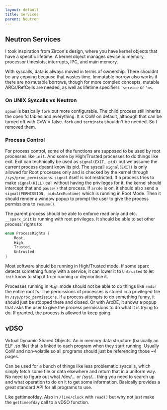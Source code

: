 ```yaml
---
layout: default
title: Services
parent: Neutron
---
```


## Neutron Services

I took inspiration from Zircon's design, where you have kernel objects that have a specific lifetime. A kernel object manages device io memory, processor timeslots, interrupts, IPC, and main memory.

With syscalls, data is always moved in terms of ownership. There shouldnt be any copying because that wastes time. Immutable borrow also works if there are no mutable borrows, though for more complex concepts, mutable ARCs/RefCells are needed, as well as lifetime specifiers `'service` or `'ns`.

### On UNIX Syscalls vs Neutron

`spawn` is basically `fork` but more configurable. The child process still inherits the open fd tables and everything. It is CoW on default, although that can be turned off with CoW = false. `fork` and `terminate` shouldn't be needed. So I removed them.

### Process Control

For process control, some of the functions are supposed to be used by root processes like `init`. And some by High/Trusted processes to do things like exit. Exit can technically be used as `signal(EXIT, pid)` but we assume the current process doesnt know its pid. The syscall `signal(EXIT)` is only allowed for Root processes only and is checked by the kernel through `/sys/proc_permissions`. `signal` itself is not restricted. If a process tries to make `signal(KILL)` call without having the privileges for it, the kernel should intercept that and `pause()` that process. If `arcde` is on, it should also send a `signal(PERMISSION, pid=ArcRuntime)` which is running in Root Mode. Then it should render a window popup to prompt the user to give the process permissions to `resume()`.

The parent process should be able to enforce read only and etc. `__sparx_init` is running with root privileges. It should be able to set other process' rights to:

```rust
enum ProcessRights {
    Root,
    High
    Trusted,
    Untrusted
}
```

Most software should be running in High/Trusted mode. If some sparx detects something funny with a service, it can lower it to `Untrusted` to let `init` know to stop it from running or deprioritise it.

Processes running in `High` mode should not be able to do things like `rmdir` the entire root fs. The permissions of processes is stored in a privileged file in `/sys/proc_permissions`. If a process attempts to do something funny, it should just be stopped there and closed. Or with ArcDE, it shows a popup that asks the user to give the process permissions to do what it is trying to do. If granted, the process is allowed to keep going.

## vDSO

Virtual Dynamic Shared Objects. An in memory data structure (basically an ELF .so file) that is linked to each program when they start running. Usually CoW and non-volatile so all programs should just be referencing those ~4 pages.

Can be used for a bunch of things like less problematic syscalls, which simply fetch some file or data elsewhere and return that in a uniform way. No need to figure out what /dev/... or /sys/... thing you need to search up and what operation to do on it to get some information. Basically provides a great standard API for all programs to use.

Like gettimeofday. Also in `/live/clock` with `read()` but why not just make the `gettimeofday` call to a vDSO function.
